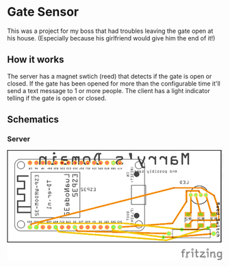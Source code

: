 # Gate Sensor
This was a project for my boss that had troubles leaving the gate open at his house. (Especially because his girlfriend would give him the end of it!)

## How it works
The server has a magnet swtich (reed) that detects if the gate is open or closed.
If the gate has been opened for more than the configurable time it'll send a text message to 1 or more people.
The client has a light indicator telling if the gate is open or closed.


## Schematics

### Server
![Server](https://github.com/Isaac-Duarte/GateSesnsor/blob/master/Schematic/GateSensorServer_pcb.png)
